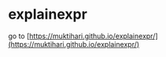 # explainexpr

go to [https://muktihari.github.io/explainexpr/](https://muktihari.github.io/explainexpr/)